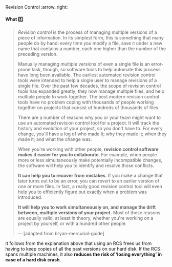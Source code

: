 <link rel="stylesheet" href="{{baseUrl}}/css/textbook.css">

<div class="website-content">

<div id="path">Revision Control :arrow_right: </div>

<div id="title">

#### What :one:

</div>

<div id="body">

> _Revision control_ is the process of managing multiple versions of a piece of information. In its simplest form, this is something that many people do by hand:
> every time you modify a file, save it under a new name that contains a number, each one higher than the number of the preceding version.
>
> Manually managing multiple versions of even a single file is an error-prone task, though, so software tools to help automate this process
> have long been available. The earliest automated revision control tools were intended to help a single user to manage revisions
> of a single file. Over the past few decades, the scope of revision control tools has expanded greatly; they now manage multiple files, and
> help multiple people to work together. The best modern revision control tools have no problem coping with thousands of people working together
> on projects that consist of hundreds of thousands of files.
>
> There are a number of reasons why you or your team might want to use an automated revision control tool for a project.
> It will track the history and evolution of your project, so you don't have to. For every change, you'll have a log of who made it;
> why they made it; when they made it; and what the change was.
>
> When you're working with other people, **revision control software makes it easier for you to collaborate**. For example, when people more or less
> simultaneously make potentially incompatible changes, the software will help you to identify and resolve those conflicts.
>
> **It can help you to recover from mistakes**. If you make a change that later turns out to be an error, you can revert to an earlier version of one
> or more files. In fact, a really good revision control tool will even help you to efficiently figure out exactly when a problem was introduced.
>
> **It will help you to work simultaneously on, and manage the drift between, multiple versions of your project.** Most of these reasons are equally valid,
> at least in theory, whether you're working on a project by yourself, or with a hundred other people.
>
> -- [adapted from <trigger for="pop:bryan-mercurial-guide">bryan-mercurial-guide</trigger>]

It follows from the explanation above that using an RCS frees us from having to keep copies of all the past versions on our hard disk. If the RCS spans multiple machines, it also **reduces the risk of ‘losing everything’ in case of a hard disk crash**.

<popover id="pop:bryan-mercurial-guide" title="bryan-mercurial-guide :mag:" placement="right">
  <div slot="content">
    <include src="../../common/references.md#bryan-mercurial-guide" />
  </div>
</popover>

</div>

<div id="extras">

<include src="exercises.md" />

<div>

</div>

